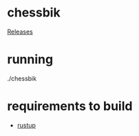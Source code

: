 # chessbik
[Releases](https://github.com/necromfox/chessbik/releases)

# running
./chessbik

# requirements to build
- [rustup](https://www.rust-lang.org/tools/install)
